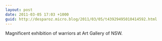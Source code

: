 ```yaml
---
layout: post
date: 2011-03-05 17:03 +1000
guid: http://desparoz.micro.blog/2011/03/05/t43929495010414592.html
---
```

Magnificent exhibition of  warriors at Art Gallery of NSW.

